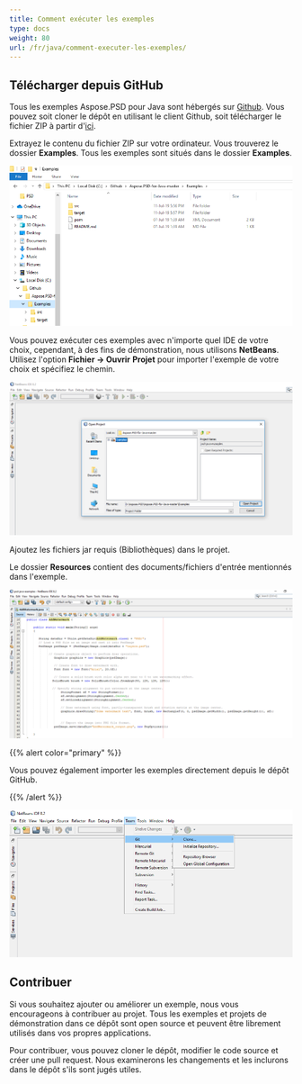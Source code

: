 ```yaml
---
title: Comment exécuter les exemples
type: docs
weight: 80
url: /fr/java/comment-executer-les-exemples/
---
```


## **Télécharger depuis GitHub**
Tous les exemples Aspose.PSD pour Java sont hébergés sur [Github](https://github.com/aspose-psd/Aspose.PSD-for-Java). Vous pouvez soit cloner le dépôt en utilisant le client Github, soit télécharger le fichier ZIP à partir d'[ici](https://github.com/aspose-psd/Aspose.PSD-for-Java/archive/master.zip).

Extrayez le contenu du fichier ZIP sur votre ordinateur. Vous trouverez le dossier **Examples**. Tous les exemples sont situés dans le dossier **Examples**.

![todo:image_alt_text](how-to-run-the-examples_1.png)

Vous pouvez exécuter ces exemples avec n'importe quel IDE de votre choix, cependant, à des fins de démonstration, nous utilisons **NetBeans**. Utilisez l'option **Fichier -> Ouvrir** **Projet** pour importer l'exemple de votre choix et spécifiez le chemin.

![todo:image_alt_text](how-to-run-the-examples_2.png)

Ajoutez les fichiers jar requis (Bibliothèques) dans le projet.

Le dossier **Resources** contient des documents/fichiers d'entrée mentionnés dans l'exemple.

![todo:image_alt_text](how-to-run-the-examples_3.png)

{{% alert color="primary" %}} 

Vous pouvez également importer les exemples directement depuis le dépôt GitHub.

{{% /alert %}} 

![todo:image_alt_text](how-to-run-the-examples_4.png)

## **Contribuer**
Si vous souhaitez ajouter ou améliorer un exemple, nous vous encourageons à contribuer au projet. Tous les exemples et projets de démonstration dans ce dépôt sont open source et peuvent être librement utilisés dans vos propres applications.

Pour contribuer, vous pouvez cloner le dépôt, modifier le code source et créer une pull request. Nous examinerons les changements et les inclurons dans le dépôt s'ils sont jugés utiles.
